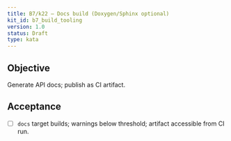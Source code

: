 ```yaml
---
title: B7/k22 — Docs build (Doxygen/Sphinx optional)
kit_id: b7_build_tooling
version: 1.0
status: Draft
type: kata
---
```

## Objective
Generate API docs; publish as CI artifact.
## Acceptance
- [ ] `docs` target builds; warnings below threshold; artifact accessible from CI run.
